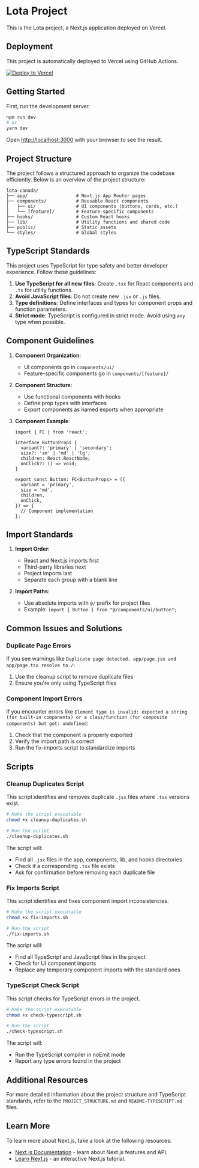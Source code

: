 # Lota Project

This is the Lota project, a Next.js application deployed on Vercel.

## Deployment

This project is automatically deployed to Vercel using GitHub Actions.

[![Deploy to Vercel](https://github.com/dislovemartin/lota-canada/actions/workflows/deploy.yml/badge.svg)](https://github.com/dislovemartin/lota-canada/actions/workflows/deploy.yml)

## Getting Started

First, run the development server:

```bash
npm run dev
# or
yarn dev
```

Open [http://localhost:3000](http://localhost:3000) with your browser to see the result.

## Project Structure

The project follows a structured approach to organize the codebase efficiently. Below is an overview of the project structure:

```
lota-canada/
├── app/                  # Next.js App Router pages
├── components/           # Reusable React components
│   ├── ui/               # UI components (buttons, cards, etc.)
│   └── [feature]/        # Feature-specific components
├── hooks/                # Custom React hooks
├── lib/                  # Utility functions and shared code
├── public/               # Static assets
└── styles/               # Global styles
```

## TypeScript Standards

This project uses TypeScript for type safety and better developer experience. Follow these guidelines:

1. **Use TypeScript for all new files**: Create `.tsx` for React components and `.ts` for utility functions.
2. **Avoid JavaScript files**: Do not create new `.jsx` or `.js` files.
3. **Type definitions**: Define interfaces and types for component props and function parameters.
4. **Strict mode**: TypeScript is configured in strict mode. Avoid using `any` type when possible.

## Component Guidelines

1. **Component Organization**:
   - UI components go in `components/ui/`
   - Feature-specific components go in `components/[feature]/`

2. **Component Structure**:
   - Use functional components with hooks
   - Define prop types with interfaces
   - Export components as named exports when appropriate

3. **Component Example**:
   ```tsx
   import { FC } from 'react';
   
   interface ButtonProps {
     variant?: 'primary' | 'secondary';
     size?: 'sm' | 'md' | 'lg';
     children: React.ReactNode;
     onClick?: () => void;
   }
   
   export const Button: FC<ButtonProps> = ({
     variant = 'primary',
     size = 'md',
     children,
     onClick,
   }) => {
     // Component implementation
   };
   ```

## Import Standards

1. **Import Order**:
   - React and Next.js imports first
   - Third-party libraries next
   - Project imports last
   - Separate each group with a blank line

2. **Import Paths**:
   - Use absolute imports with `@/` prefix for project files
   - Example: `import { Button } from "@/components/ui/button";`

## Common Issues and Solutions

### Duplicate Page Errors

If you see warnings like `Duplicate page detected. app/page.jsx and app/page.tsx resolve to /`:

1. Use the cleanup script to remove duplicate files
2. Ensure you're only using TypeScript files

### Component Import Errors

If you encounter errors like `Element type is invalid: expected a string (for built-in components) or a class/function (for composite components) but got: undefined`:

1. Check that the component is properly exported
2. Verify the import path is correct
3. Run the fix-imports script to standardize imports

## Scripts

### Cleanup Duplicates Script

This script identifies and removes duplicate `.jsx` files where `.tsx` versions exist.

```bash
# Make the script executable
chmod +x cleanup-duplicates.sh

# Run the script
./cleanup-duplicates.sh
```

The script will:
- Find all `.jsx` files in the app, components, lib, and hooks directories
- Check if a corresponding `.tsx` file exists
- Ask for confirmation before removing each duplicate file

### Fix Imports Script

This script identifies and fixes component import inconsistencies.

```bash
# Make the script executable
chmod +x fix-imports.sh

# Run the script
./fix-imports.sh
```

The script will:
- Find all TypeScript and JavaScript files in the project
- Check for UI component imports
- Replace any temporary component imports with the standard ones

### TypeScript Check Script

This script checks for TypeScript errors in the project.

```bash
# Make the script executable
chmod +x check-typescript.sh

# Run the script
./check-typescript.sh
```

The script will:
- Run the TypeScript compiler in noEmit mode
- Report any type errors found in the project

## Additional Resources

For more detailed information about the project structure and TypeScript standards, refer to the `PROJECT_STRUCTURE.md` and `README-TYPESCRIPT.md` files.

## Learn More

To learn more about Next.js, take a look at the following resources:

- [Next.js Documentation](https://nextjs.org/docs) - learn about Next.js features and API.
- [Learn Next.js](https://nextjs.org/learn) - an interactive Next.js tutorial.
